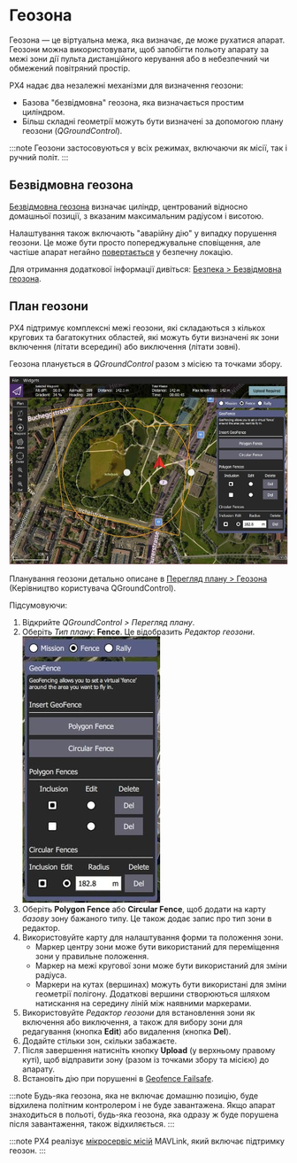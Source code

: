 # Геозона

Геозона — це віртуальна межа, яка визначає, де може рухатися апарат. Геозони можна використовувати, щоб запобігти польоту апарату за межі зони дії пульта дистанційного керування або в небезпечний чи обмежений повітряний простір.

PX4 надає два незалежні механізми для визначення геозони:

- Базова "безвідмовна" геозона, яка визначається простим циліндром.
- Більш складні геометрії можуть бути визначені за допомогою плану геозони (_QGroundControl_).

:::note
Геозони застосовуються у всіх режимах, включаючи як місії, так і ручний політ.
:::

## Безвідмовна геозона

[Безвідмовна геозона](../config/safety.md#geofence-failsafe) визначає циліндр, центрований відносно домашньої позиції, з вказаним максимальним радіусом і висотою.

Налаштування також включають "аварійну дію" у випадку порушення геозони. Це може бути просто попереджувальне сповіщення, але частіше апарат негайно [повертається](../flight_modes/return.md) у безпечну локацію.

Для отримання додаткової інформації дивіться: [ Безпека > Безвідмовна геозона](../config/safety.md#geofence-failsafe).

## План геозони

PX4 підтримує комплексні межі геозони, які складаються з кількох кругових та багатокутних областей, які можуть бути визначені як зони включення (літати всередині) або виключення (літати зовні).

Геозона планується в _QGroundControl_ разом з місією та точками збору.

![План геозони](../../assets/qgc/plan_geofence/geofence_overview.jpg)

Планування геозони детально описане в [Перегляд плану > Геозона](https://docs.qgroundcontrol.com/master/en/PlanView/PlanGeoFence.html) (Керівництво користувача QGroundControl).

Підсумовуючи:

1. Відкрийте _QGroundControl > Перегляд плану_.
1. Оберіть _Тип плану_: **Fence**. Це відобразить _Редактор геозони_. ![План геозони](../../assets/qgc/plan_geofence/geofence_editor.jpg)
1. Оберіть **Polygon Fence** або **Circular Fence**, щоб додати на карту _базову_ зону бажаного типу. Це також додає запис про тип зони в редактор.
1. Використовуйте карту для налаштування форми та положення зони.
   - Маркер центру зони може бути використаний для переміщення зони у правильне положення.
   - Маркер на межі кругової зони може бути використаний для зміни радіуса.
   - Маркери на кутах (вершинах) можуть бути використані для зміни геометрії полігону. Додаткові вершини створюються шляхом натискання на середину ліній між наявними маркерами.
1. Використовуйте _Редактор геозони_ для встановлення зони як включення або виключення, а також для вибору зони для редагування (кнопка **Edit**) або видалення (кнопка **Del**).
1. Додайте стільки зон, скільки забажаєте.
1. Після завершення натисніть кнопку **Upload** (у верхньому правому куті), щоб відправити зону (разом із точками збору та місією) до апарату.
1. Встановіть дію при порушенні в [Geofence Failsafe](../config/safety.md#geofence-failsafe).

:::note
Будь-яка геозона, яка не включає домашню позицію, буде відхилена політним контролером і не буде завантажена.
Якщо апарат знаходиться в польоті, будь-яка геозона, яка одразу ж буде порушена після завантаження, також відхиляється.
:::

:::note PX4 реалізує [мікросервіс місій](https://mavlink.io/en/services/mission.html) MAVLink, який включає підтримку геозон.
:::
